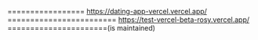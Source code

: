 ================= https://dating-app-vercel.vercel.app/ ========================  https://test-vercel-beta-rosy.vercel.app/  ======================(is maintained)
